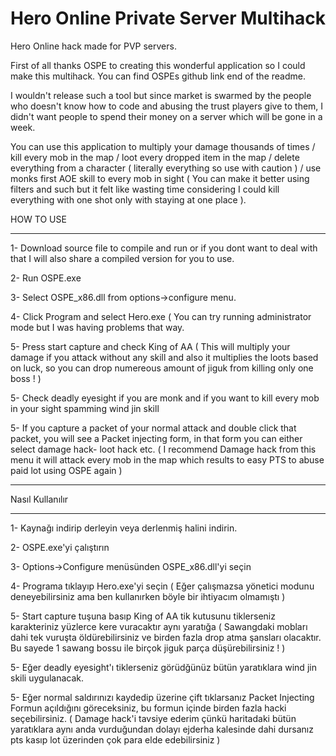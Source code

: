 # Hero Online Private Server Multihack

 Hero Online hack made for PVP servers.

First of all thanks OSPE to creating this wonderful application so I could make this multihack. You can find OSPEs github link end of the readme.

I wouldn't release such a tool but since market is swarmed by the people who doesn't know how to code and abusing the trust players give to them, I didn't want people to spend their money on a server which will be gone in a week.

You can use this application to multiply your damage thousands of times / kill every mob in the map / loot every dropped item in the map / delete everything from a character ( literally everything so use with caution ) / use monks first AOE skill to every mob in sight ( You can make it better using filters and such but it felt like wasting time considering I could kill everything with one shot only with staying at one place ).

HOW TO USE

------------------------------------------------------------------------

1- Download source file to compile and run or if you dont want to deal with that I will also share a compiled version for you to use.

2- Run OSPE.exe

3- Select OSPE_x86.dll from options->configure menu.

4- Click Program and select Hero.exe ( You can try running administrator mode but I was having problems that way.

5- Press start capture and check King of AA ( This will multiply your damage if you attack without any skill and also it multiplies the loots based on luck, so you can drop numereous amount of jiguk from killing only one boss ! )

5- Check deadly eyesight if you are monk and if you want to kill every mob in your sight spamming wind jin skill

5- If you capture a packet of your normal attack and double click that packet, you will see a Packet injecting form, in that form you can either select damage hack- loot hack etc. ( I recommend Damage hack from this menu it will attack every mob in the map which results to easy PTS to abuse paid lot using OSPE again )


------------------------------------------------------------------------

Nasıl Kullanılır

------------------------------------------------------------------------

1- Kaynağı indirip derleyin veya derlenmiş halini indirin.

2- OSPE.exe'yi çalıştırın

3- Options->Configure menüsünden OSPE_x86.dll'yi seçin

4- Programa tıklayıp Hero.exe'yi seçin ( Eğer çalışmazsa yönetici modunu deneyebilirsiniz ama ben kullanırken böyle bir ihtiyacım olmamıştı )

5- Start capture tuşuna basıp King of AA tik kutusunu tiklerseniz karakteriniz yüzlerce kere vuracaktır aynı yaratığa ( Sawangdaki mobları dahi tek vuruşta öldürebilirsiniz ve birden fazla drop atma şansları olacaktır. Bu sayede 1 sawang bossu ile birçok jiguk parça düşürebilirsiniz ! )

5- Eğer deadly eyesight'ı tiklerseniz görüdğünüz bütün yaratıklara wind jin skili uygulanacak.

5- Eğer normal saldırınızı kaydedip üzerine çift tıklarsanız Packet Injecting Formun açıldığını göreceksiniz, bu formun içinde birden fazla hacki seçebilirsiniz. ( Damage hack'i tavsiye ederim çünkü haritadaki bütün yaratıklara aynı anda vurduğundan dolayı ejderha kalesinde dahi dursanız pts kasıp lot üzerinden çok para elde edebilirsiniz )





